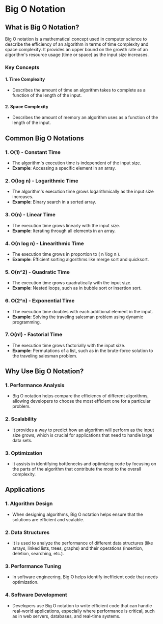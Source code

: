 # Big O Notation

## What is Big O Notation?

Big O notation is a mathematical concept used in computer science to describe the efficiency of an algorithm in terms of time complexity and space complexity. It provides an upper bound on the growth rate of an algorithm's resource usage (time or space) as the input size increases.

### Key Concepts

#### 1. Time Complexity

- Describes the amount of time an algorithm takes to complete as a function of the length of the input.

#### 2. Space Complexity

- Describes the amount of memory an algorithm uses as a function of the length of the input.

## Common Big O Notations

### 1. O(1) - Constant Time

- The algorithm's execution time is independent of the input size.
- **Example**: Accessing a specific element in an array.

### 2. O(log n) - Logarithmic Time

- The algorithm's execution time grows logarithmically as the input size increases.
- **Example**: Binary search in a sorted array.

### 3. O(n) - Linear Time

- The execution time grows linearly with the input size.
- **Example**: Iterating through all elements in an array.

### 4. O(n log n) - Linearithmic Time

- The execution time grows in proportion to \( n \log n \).
- **Example**: Efficient sorting algorithms like merge sort and quicksort.

### 5. O(n^2) - Quadratic Time

- The execution time grows quadratically with the input size.
- **Example**: Nested loops, such as in bubble sort or insertion sort.

### 6. O(2^n) - Exponential Time

- The execution time doubles with each additional element in the input.
- **Example**: Solving the traveling salesman problem using dynamic programming.

### 7. O(n!) - Factorial Time

- The execution time grows factorially with the input size.
- **Example**: Permutations of a list, such as in the brute-force solution to the traveling salesman problem.

## Why Use Big O Notation?

### 1. Performance Analysis

- Big O notation helps compare the efficiency of different algorithms, allowing developers to choose the most efficient one for a particular problem.

### 2. Scalability

- It provides a way to predict how an algorithm will perform as the input size grows, which is crucial for applications that need to handle large data sets.

### 3. Optimization

- It assists in identifying bottlenecks and optimizing code by focusing on the parts of the algorithm that contribute the most to the overall complexity.

## Applications

### 1. Algorithm Design

- When designing algorithms, Big O notation helps ensure that the solutions are efficient and scalable.

### 2. Data Structures

- It is used to analyze the performance of different data structures (like arrays, linked lists, trees, graphs) and their operations (insertion, deletion, searching, etc.).

### 3. Performance Tuning

- In software engineering, Big O helps identify inefficient code that needs optimization.

### 4. Software Development

- Developers use Big O notation to write efficient code that can handle real-world applications, especially where performance is critical, such as in web servers, databases, and real-time systems.
